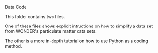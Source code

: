 Data Code

This folder contains two files. 

One of these files shows explicit intructions on how to simplify a data set from WONDER's particulate matter data sets. 

The other is a more in-depth tutorial on how to use Python as a coding method. 
